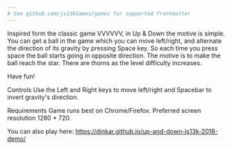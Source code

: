 ```yaml
---
# See github.com/js13kGames/games for supported frontmatter
---
```

Inspired form the classic game VVVVVV, in Up & Down the motive is simple. You can get a ball in the game which you can move left/right, and alternate the direction of its gravity by pressing Space key. So each time you press space the ball starts going in opposite direction. The motive is to make the ball reach the star. There are thorns as the level difficulty increases.

Have fun!

Controls
Use the Left and Right keys to move left/right and Spacebar to invert gravity's direction.

Requirements
Game runs best on Chrome/Firefox. Preferred screen resolution 1280 * 720.

You can also play here: https://dinkar.github.io/up-and-down-js13k-2018-demo/
